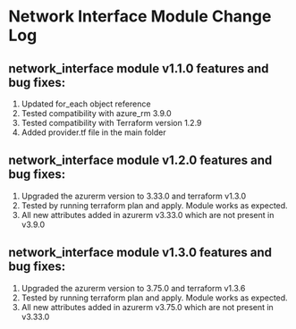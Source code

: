 # Network Interface Module Change Log

## network_interface module v1.1.0 features and bug fixes:

1. Updated for_each object reference
2. Tested compatibility with azure_rm 3.9.0
3. Tested compatibility with Terraform version 1.2.9
4. Added provider.tf file in the main folder

## network_interface module v1.2.0 features and bug fixes: 

1. Upgraded the azurerm version to 3.33.0 and terraform v1.3.0 
2. Tested by running terraform plan and apply. Module works as expected. 
3. All new attributes added in azurerm v3.33.0 which are not present in v3.9.0 

## network_interface module v1.3.0 features and bug fixes: 

1. Upgraded the azurerm version to 3.75.0 and terraform v1.3.6 
2. Tested by running terraform plan and apply. Module works as expected.
3. All new attributes added in azurerm v3.75.0 which are not present in v3.33.0   